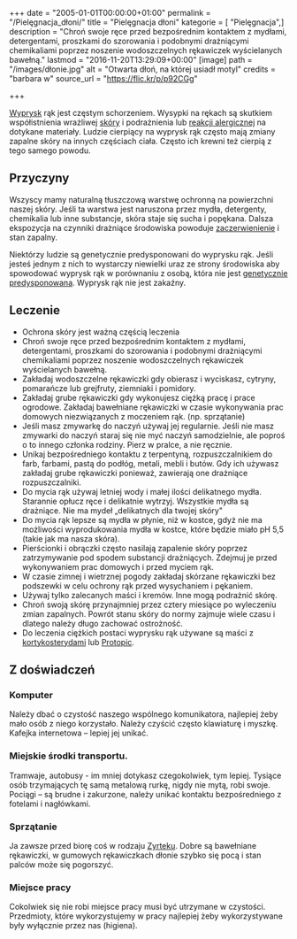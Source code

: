 +++
date = "2005-01-01T00:00:00+01:00"
permalink = "/Pielęgnacja_dłoni/"
title = "Pielęgnacja dłoni"
kategorie = [ "Pielęgnacja",]
description = "Chroń swoje ręce przed bezpośrednim kontaktem z mydłami, detergentami, proszkami do szorowania i podobnymi drażniącymi chemikaliami poprzez noszenie wodoszczelnych rękawiczek wyścielanych bawełną."
lastmod = "2016-11-20T13:29:09+00:00"
[image]
path = "/images/dłonie.jpg"
alt = "Otwarta dłoń, na której usiadł motyl"
credits = "barbara w"
source_url = "https://flic.kr/p/p92CGg"

+++

[Wyprysk](/atopedia/Wyprysk) rąk jest częstym schorzeniem. Wysypki na rękach są
skutkiem współistnienia wrażliwej [skóry](/atopedia/Skóra) i podrażnienia lub
[reakcji alergicznej](/atopedia/Reakcja_alergiczna) na dotykane materiały.
Ludzie cierpiący na wyprysk rąk często mają zmiany zapalne skóry na innych
częściach ciała. Często ich krewni też cierpią z tego samego powodu.

## Przyczyny

Wszyscy mamy naturalną tłuszczową warstwę ochronną na powierzchni naszej skóry.
Jeśli ta warstwa jest naruszona przez mydła, detergenty, chemikalia lub inne
substancje, skóra staje się sucha i popękana. Dalsza ekspozycja na czynniki
drażniące środowiska powoduje [zaczerwienienie](/atopedia/Zaczerwienienie_skóry)
i stan zapalny.

Niektórzy ludzie są genetycznie predysponowani do wyprysku rąk. Jeśli jesteś
jednym z nich to wystarczy niewielki uraz ze strony środowiska aby spowodować
wyprysk rąk w porównaniu z osobą, która nie jest
[genetycznie predysponowana](/atopedia/Obciążenie_genetyczne).
Wyprysk rąk nie jest zakaźny.

## Leczenie

-   Ochrona skóry jest ważną częścią leczenia
-   Chroń swoje ręce przed bezpośrednim kontaktem z mydłami, detergentami,
    proszkami do szorowania i podobnymi drażniącymi chemikaliami poprzez
    noszenie wodoszczelnych rękawiczek wyścielanych bawełną.
-   Zakładaj wodoszczelne rękawiczki gdy obierasz i wyciskasz, cytryny,
    pomarańcze lub grejfruty, ziemniaki i pomidory.
-   Zakładaj grube rękawiczki gdy wykonujesz ciężką pracę i prace ogrodowe.
    Zakładaj bawełniane rękawiczki w czasie wykonywania prac domowych
    niezwiązanych z moczeniem rąk. (np. sprzątanie)
-   Jeśli masz zmywarkę do naczyń używaj jej regularnie. Jeśli nie masz zmywarki
    do naczyń staraj się nie myć naczyń samodzielnie, ale poproś o to innego
      członka rodziny. Pierz w pralce, a nie ręcznie.
-   Unikaj bezpośredniego kontaktu z terpentyną, rozpuszczalnikiem do farb,
    farbami, pastą do podłóg, metali, mebli i butów. Gdy ich używasz zakładaj
    grube rękawiczki ponieważ, zawierają one drażniące rozpuszczalniki.
-   Do mycia rąk używaj letniej wody i małej ilości delikatnego mydła. Starannie
    opłucz ręce i delikatnie wytrzyj. Wszystkie mydła są drażniące. Nie ma mydeł
    „delikatnych dla twojej skóry"
-   Do mycia rąk lepsze są mydła w płynie, niż w kostce, gdyż nie ma możliwości
    wyprodukowania mydła w kostce, które będzie miało pH 5,5 (takie jak ma nasza
    skóra).
-   Pierścionki i obrączki często nasilają zapalenie skóry poprzez zatrzymywanie
    pod spodem substancji drażniących. Zdejmuj je przed wykonywaniem prac
    domowych i przed myciem rąk.
-   W czasie zimnej i wietrznej pogody zakładaj skórzane rękawiczki bez
    podszewki w celu ochrony rąk przed wysychaniem i pękaniem.
-   Używaj tylko zalecanych maści i kremów. Inne mogą podrażnić skórę.
-   Chroń swoją skórę przynajmniej przez cztery miesiące po wyleczeniu zmian
    zapalnych. Powrót stanu skóry do normy zajmuje wiele czasu i dlatego należy
    długo zachować ostrożność.
-   Do leczenia ciężkich postaci wyprysku rąk używane są maści z
    [kortykosterydami](/atopedia/Kortykosterydy) lub
    [Protopic](/atopedia/Protopic).

## Z doświadczeń

### Komputer

Należy dbać o czystość naszego wspólnego komunikatora, najlepiej żeby mało osób z niego korzystało. Należy czyścić często klawiaturę i myszkę. Kafejka internetowa – lepiej jej unikać.

### Miejskie środki transportu.

Tramwaje, autobusy - im mniej dotykasz czegokolwiek, tym lepiej. Tysiące osób trzymających tę samą metalową rurkę, nigdy nie mytą, robi swoje. Pociągi – są brudne i zakurzone, należy unikać kontaktu bezpośredniego z fotelami i nagłówkami.

### Sprzątanie

Ja zawsze przed biorę coś w rodzaju [Zyrteku](/atopedia/Zyrtec). Dobre są bawełniane rękawiczki, w gumowych rękawiczkach dłonie szybko się pocą i stan palców może się pogorszyć.

### Miejsce pracy

Cokolwiek się nie robi miejsce pracy musi być utrzymane w czystości. Przedmioty, które wykorzystujemy w pracy najlepiej żeby wykorzystywane były wyłącznie przez nas (higiena).

